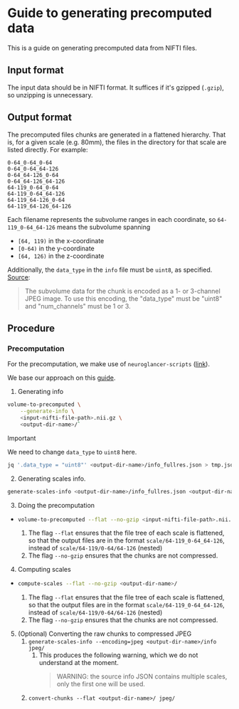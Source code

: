 # Guide to generating precomputed data
This is a guide on generating precomputed data from NIFTI files.

## Input format
The input data should be in NIFTI format. It suffices if it's gzipped
(`.gzip`), so unzipping is unnecessary.

## Output format
The precomputed files chunks are generated in a flattened hierarchy. That is,
for a given scale (e.g. 80mm), the files in the directory for that scale are listed
directly. For example:
```
0-64_0-64_0-64
0-64_0-64_64-126
0-64_64-126_0-64
0-64_64-126_64-126
64-119_0-64_0-64
64-119_0-64_64-126
64-119_64-126_0-64
64-119_64-126_64-126
```

Each filename represents the subvolume ranges in each coordinate, so
`64-119_0-64_64-126` means the subvolume spanning
- `[64, 119)` in the x-coordinate
- `[0-64)` in the y-coordinate
- `[64, 126)` in the z-coordinate

Additionally, the `data_type` in the `info` file must be `uint8`, as specified.
[Source](https://github.com/google/neuroglancer/blob/master/src/datasource/precomputed/volume.md):
> The subvolume data for the chunk is encoded as a 1- or 3-channel JPEG image.
> To use this encoding, the "data_type" must be "uint8" and "num_channels" must
> be 1 or 3.


## Procedure

### Precomputation
For the precomputation, we make use of `neuroglancer-scripts`
([link](https://neuroglancer-scripts.readthedocs.io/en/latest/index.html)).

We base our approach on this
[guide](https://neuroglancer-scripts.readthedocs.io/en/latest/examples.html#jubrain).


1. Generating info
```bash
volume-to-precomputed \
    --generate-info \
    <input-nifti-file-path>.nii.gz \
    <output-dir-name>/`
```

> [!IMPORTANT]
> We need to change `data_type` to `uint8` here.

```bash
jq '.data_type = "uint8"' <output-dir-name>/info_fullres.json > tmp.json && mv tmp.json <output-dir-name>/info_fullres.json
```
2. Generating scales info.
```bash
generate-scales-info <output-dir-name>/info_fullres.json <output-dir-name>/
```
3. Doing the precomputation
- ```bash
  volume-to-precomputed --flat --no-gzip <input-nifti-file-path>.nii.gz <output-dir-name>/
  ```
  1. The flag `--flat` ensures that the file tree of each scale is flattened, so that
  the output files are in the format `scale/64-119_0-64_64-126`, instead of
  `scale/64-119/0-64/64-126` (nested)
  2. The flag `--no-gzip` ensures that the chunks are not compressed.


4. Computing scales
- ```bash
  compute-scales --flat --no-gzip <output-dir-name>/
  ```
  1. The flag `--flat` ensures that the file tree of each scale is flattened, so that
  the output files are in the format `scale/64-119_0-64_64-126`, instead of
  `scale/64-119/0-64/64-126` (nested)
  2. The flag `--no-gzip` ensures that the chunks are not compressed.

5. (Optional) Converting the raw chunks to compressed JPEG
    1. `generate-scales-info --encoding=jpeg <output-dir-name>/info jpeg/`
        1. This produces the following warning, which we do not understand at
           the moment.
             > WARNING: the source info JSON contains multiple scales, only the
             > first one will be used.
    2. `convert-chunks --flat <output-dir-name>/ jpeg/`
